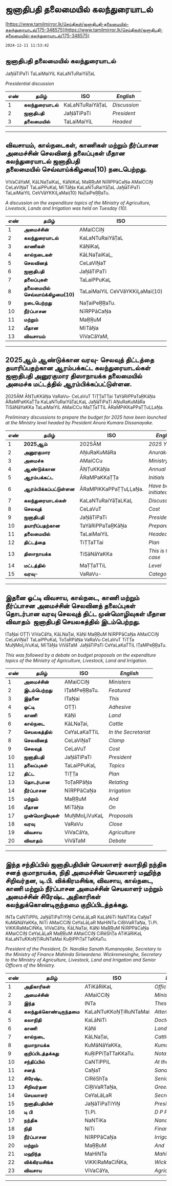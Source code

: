# ஜனாதிபதி தலைமையில் கலந்துரையாடல்

[https://www.tamilmirror.lk/செய்திகள்/ஜனாதிபதி-தலைமையில்-கலந்துரையாடல்/175-348575](https://www.tamilmirror.lk/செய்திகள்/ஜனாதிபதி-தலைமையில்-கலந்துரையாடல்/175-348575)

`2024-12-11 11:53:42`

## ஜனாதிபதி தலைமையில் கலந்துரையாடல்

JaṈāTiPaTi TaLaiMaiYiL KaLaNTuRaiYāṬaL

*Presidential discussion*

எண்|**தமிழ்**|ISO|*English*
---|---|---|---
1|**கலந்துரையாடல்**|KaLaNTuRaiYāṬaL|*Discussion*
2|**ஜனாதிபதி**|JaṈāTiPaTi|*President*
3|**தலைமையில்**|TaLaiMaiYiL|*Headed*

---

## விவசாயம், கால்நடைகள், காணிகள் மற்றும் நீர்ப்பாசன அமைச்சின் செலவினத் தலைப்புகள் மீதான கலந்துரையாடல் ஜனாதிபதி தலைமையில் செவ்வாய்க்கிழமை(10) நடைபெற்றது.

ViVaCāYaM, KāLNaṬaiKaḶ, KāṆiKaḶ MaṞṞuM NīRPPāCaṈa AMaiCCiṈ CeLaViṈaT TaLaiPPuKaḶ MīTāṈa KaLaNTuRaiYāṬaL JaṈāTiPaTi TaLaiMaiYiL CeVVāYKKiḺaMai(10) NaṬaiPeṞṞaTu.

*A discussion on the expenditure topics of the Ministry of Agriculture, Livestock, Lands and Irrigation was held on Tuesday (10).*

எண்|**தமிழ்**|ISO|*English*
---|---|---|---
1|**அமைச்சின்**|AMaiCCiṈ|*Ministers*
2|**கலந்துரையாடல்**|KaLaNTuRaiYāṬaL|*Discussion*
3|**காணிகள்**|KāṆiKaḶ|*Lands*
4|**கால்நடைகள்**|KāLNaṬaiKaḶ,|*Livestock*
5|**செலவினத்**|CeLaViṈaT|*Clamp*
6|**ஜனாதிபதி**|JaṈāTiPaTi|*President*
7|**தலைப்புகள்**|TaLaiPPuKaḶ|*Topics*
8|**தலைமையில் செவ்வாய்க்கிழமை(10)**|TaLaiMaiYiL CeVVāYKKiḺaMai(10)|*Tuesday (10)*
9|**நடைபெற்றது**|NaṬaiPeṞṞaTu.|*Held*
10|**நீர்ப்பாசன**|NīRPPāCaṈa|*Irrigation*
11|**மற்றும்**|MaṞṞuM|*And*
12|**மீதான**|MīTāṈa|*On*
13|**விவசாயம்**|ViVaCāYaM,|*Farming*

---

## 2025ஆம் ஆண்டுக்கான வரவு- செலவுத் திட்டத்தை தயாரிப்பதற்கான ஆரம்பக்கட்ட கலந்துரையாடல்கள் ஜனாதிபதி அனுரகுமார திஸாநாயக்க தலைமையில் அமைச்சு மட்டத்தில் ஆரம்பிக்கப்பட்டுள்ளன.

2025ĀM ĀṆṬuKKāṈa VaRaVu- CeLaVuT TiṬṬaTTai TaYāRiPPaTaṞKāṈa ĀRaMPaKKaṬṬa KaLaNTuRaiYāṬaLKaḶ JaṈāTiPaTi AṈuRaKuMāRa TiSāNāYaKKa TaLaiMaiYiL AMaiCCu MaṬṬaTTiL ĀRaMPiKKaPPaṬṬuḶḶaṈa.

*Preliminary discussions to prepare the budget for 2025 have been launched at the Ministry level headed by President Anura Kumara Dissanayake.*

எண்|**தமிழ்**|ISO|*English*
---|---|---|---
1|**2025ஆம்**|2025ĀM|*2025 Yes*
2|**அனுரகுமார**|AṈuRaKuMāRa|*Anurakumara*
3|**அமைச்சு**|AMaiCCu|*Ministry*
4|**ஆண்டுக்கான**|ĀṆṬuKKāṈa|*Annual*
5|**ஆரம்பக்கட்ட**|ĀRaMPaKKaṬṬa|*Initials*
6|**ஆரம்பிக்கப்பட்டுள்ளன**|ĀRaMPiKKaPPaṬṬuḶḶaṈa.|*Have been initiated*
7|**கலந்துரையாடல்கள்**|KaLaNTuRaiYāṬaLKaḶ|*Discussions*
8|**செலவுத்**|CeLaVuT|*Cost*
9|**ஜனாதிபதி**|JaṈāTiPaTi|*President*
10|**தயாரிப்பதற்கான**|TaYāRiPPaTaṞKāṈa|*Prepare*
11|**தலைமையில்**|TaLaiMaiYiL|*Headed*
12|**திட்டத்தை**|TiṬṬaTTai|*Plan*
13|**திஸாநாயக்க**|TiSāNāYaKKa|*This is the case*
14|**மட்டத்தில்**|MaṬṬaTTiL|*Level*
15|**வரவு-**|VaRaVu-|*Category*

---

## இதனை ஒட்டி விவசாய, கால்நடை, காணி மற்றும் நீர்ப்பாசன அமைச்சின் செலவினத் தலைப்புகள் தொடர்பான வரவு செலவுத் திட்ட முன்மொழிவுகள் மீதான விவாதம்  ஜனாதிபதி செயலகத்தில் இடம்பெற்றது.

ITaṈai OṬṬi ViVaCāYa, KāLNaṬai, KāṆi MaṞṞuM NīRPPāCaṈa AMaiCCiṈ CeLaViṈaT TaLaiPPuKaḶ ToṬaRPāṈa VaRaVu CeLaVuT TiṬṬa MuṈMoḺiVuKaḶ MīTāṈa ViVāTaM  JaṈāTiPaTi CeYaLaKaTTiL IṬaMPeṞṞaTu.

*This was followed by a debate on budget proposals on the expenditure topics of the Ministry of Agriculture, Livestock, Land and Irrigation.*

எண்|**தமிழ்**|ISO|*English*
---|---|---|---
1|**அமைச்சின்**|AMaiCCiṈ|*Ministers*
2|**இடம்பெற்றது**|IṬaMPeṞṞaTu.|*Featured*
3|**இதனை**|ITaṈai|*This*
4|**ஒட்டி**|OṬṬi|*Adhesive*
5|**காணி**|KāṆi|*Land*
6|**கால்நடை**|KāLNaṬai,|*Cattle*
7|**செயலகத்தில்**|CeYaLaKaTTiL|*In the Secretariat*
8|**செலவினத்**|CeLaViṈaT|*Clamp*
9|**செலவுத்**|CeLaVuT|*Cost*
10|**ஜனாதிபதி**|JaṈāTiPaTi|*President*
11|**தலைப்புகள்**|TaLaiPPuKaḶ|*Topics*
12|**திட்ட**|TiṬṬa|*Plan*
13|**தொடர்பான**|ToṬaRPāṈa|*Relating*
14|**நீர்ப்பாசன**|NīRPPāCaṈa|*Irrigation*
15|**மற்றும்**|MaṞṞuM|*And*
16|**மீதான**|MīTāṈa|*On*
17|**முன்மொழிவுகள்**|MuṈMoḺiVuKaḶ|*Proposals*
18|**வரவு**|VaRaVu|*Close*
19|**விவசாய**|ViVaCāYa,|*Agriculture*
20|**விவாதம்**|ViVāTaM |*Debate*

---

## இந்த சந்திப்பில் ஜனாதிபதியின் செயலாளர் கலாநிதி நந்திக சனத் குமாநாயக்க, நிதி அமைச்சின் செயலாளர் மஹிந்த சிறிவர்தன, டி.பி. விக்கிரமசிங்க, விவசாய, கால்நடை, காணி மற்றும் நீர்ப்பாசன அமைச்சின் செயலாளர் மற்றும் அமைச்சின் சிரேஷ்ட அதிகாரிகள் கலந்துக்கொண்டிருந்தமை குறிப்பிடத்தக்கது.

INTa CaNTiPPiL JaṈāTiPaTiYiṈ CeYaLāḶaR KaLāNiTi NaNTiKa CaṈaT KuMāNāYaKKa, NiTi AMaiCCiṈ CeYaLāḶaR MaHiNTa CiṞiVaRTaṈa, Ṭi.Pi. ViKKiRaMaCiṄKa, ViVaCāYa, KāLNaṬai, KāṆi MaṞṞuM NīRPPāCaṈa AMaiCCiṈ CeYaLāḶaR MaṞṞuM AMaiCCiṈ CiRēShṬa ATiKāRiKaḶ KaLaNTuKKoṆṬiRuNTaMai KuṞiPPiṬaTTaKKaTu.

*President of the President, Dr. Nandika Sanath Kumanayake, Secretary to the Ministry of Finance Mahinda Siriwardena. Wickremesinghe, Secretary to the Ministry of Agriculture, Livestock, Land and Irrigation and Senior Officers of the Ministry.*

எண்|**தமிழ்**|ISO|*English*
---|---|---|---
1|**அதிகாரிகள்**|ATiKāRiKaḶ|*Officers*
2|**அமைச்சின்**|AMaiCCiṈ|*Ministers*
3|**இந்த**|INTa|*These*
4|**கலந்துக்கொண்டிருந்தமை**|KaLaNTuKKoṆṬiRuNTaMai|*Attended*
5|**கலாநிதி**|KaLāNiTi|*Doctor*
6|**காணி**|KāṆi|*Land*
7|**கால்நடை**|KāLNaṬai,|*Cattle*
8|**குமாநாயக்க**|KuMāNāYaKKa,|*Kumanayaka*
9|**குறிப்பிடத்தக்கது**|KuṞiPPiṬaTTaKKaTu.|*Notable*
10|**சந்திப்பில்**|CaNTiPPiL|*At the meeting*
11|**சனத்**|CaṈaT|*Sanath*
12|**சிரேஷ்ட**|CiRēShṬa|*Senior*
13|**சிறிவர்தன**|CiṞiVaRTaṈa,|*Greenary*
14|**செயலாளர்**|CeYaLāḶaR|*Secretary*
15|**ஜனாதிபதியின்**|JaṈāTiPaTiYiṈ|*President*
16|**டி பி**|Ṭi.Pi.|*D P P*
17|**நந்திக**|NaNTiKa|*Nandika*
18|**நிதி**|NiTi|*Finance*
19|**நீர்ப்பாசன**|NīRPPāCaṈa|*Irrigation*
20|**மற்றும்**|MaṞṞuM|*And*
21|**மஹிந்த**|MaHiNTa|*Mahinda*
22|**விக்கிரமசிங்க**|ViKKiRaMaCiṄKa,|*Wickremesinghe*
23|**விவசாய**|ViVaCāYa,|*Agriculture*

---
